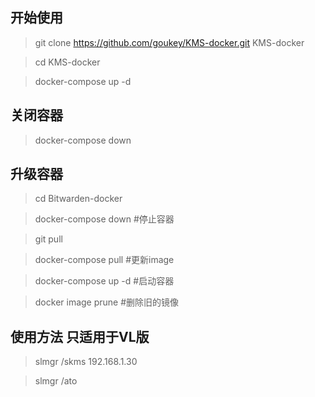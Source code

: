 ## 开始使用

> git clone https://github.com/goukey/KMS-docker.git KMS-docker

> cd KMS-docker

> docker-compose up -d


## 关闭容器

> docker-compose down

## 升级容器

> cd Bitwarden-docker

> docker-compose down  #停止容器

> git pull

> docker-compose pull  #更新image

> docker-compose up -d  #启动容器

> docker image prune  #删除旧的镜像

## 使用方法  只适用于VL版

> slmgr /skms 192.168.1.30

> slmgr /ato
